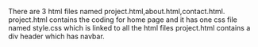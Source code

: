 There are 3 html files named project.html,about.html,contact.html.
project.html contains the coding for home page
and it has one css file named style.css which is linked to all the html files
project.html contains a div header which has navbar.